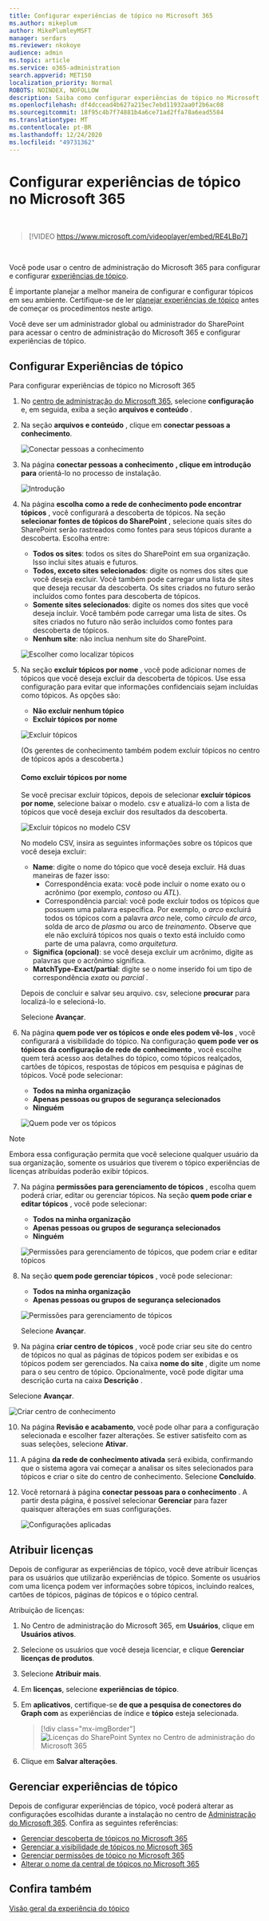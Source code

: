 ```yaml
---
title: Configurar experiências de tópico no Microsoft 365
ms.author: mikeplum
author: MikePlumleyMSFT
manager: serdars
ms.reviewer: nkokoye
audience: admin
ms.topic: article
ms.service: o365-administration
search.appverid: MET150
localization_priority: Normal
ROBOTS: NOINDEX, NOFOLLOW
description: Saiba como configurar experiências de tópico no Microsoft 365
ms.openlocfilehash: df4dccead4b627a215ec7ebd11932aa0f2b6ac08
ms.sourcegitcommit: 18f95c4b7f74881b4a6ce71ad2ffa78a6ead5584
ms.translationtype: MT
ms.contentlocale: pt-BR
ms.lasthandoff: 12/24/2020
ms.locfileid: "49731362"
---
```

# <a name="set-up-topic-experiences-in-microsoft-365"></a>Configurar experiências de tópico no Microsoft 365

</br>

> [!VIDEO https://www.microsoft.com/videoplayer/embed/RE4LBp7]  

</br>

Você pode usar o centro de administração do Microsoft 365 para configurar e configurar [experiências de tópico](topic-experiences-overview.md). 

É importante planejar a melhor maneira de configurar e configurar tópicos em seu ambiente. Certifique-se de ler [planejar experiências de tópico](plan-topic-experiences.md) antes de começar os procedimentos neste artigo.

Você deve ser um administrador global ou administrador do SharePoint para acessar o centro de administração do Microsoft 365 e configurar experiências de tópico.

## <a name="set-up-topic-experiences"></a>Configurar Experiências de tópico

Para configurar experiências de tópico no Microsoft 365

1. No [centro de administração do Microsoft 365](https://admin.microsoft.com), selecione **configuração** e, em seguida, exiba a seção **arquivos e conteúdo** .
2. Na seção **arquivos e conteúdo** , clique em **conectar pessoas a conhecimento**.

    ![Conectar pessoas a conhecimento](../media/admin-org-knowledge-options.png) 

3. Na página **conectar pessoas a conhecimento** **, clique em introdução para** orientá-lo no processo de instalação.

    ![Introdução](../media/k-get-started.png) 

4. Na página **escolha como a rede de conhecimento pode encontrar tópicos** , você configurará a descoberta de tópicos. Na seção **selecionar fontes de tópicos do SharePoint** , selecione quais sites do SharePoint serão rastreados como fontes para seus tópicos durante a descoberta. Escolha entre:
    - **Todos os sites**: todos os sites do SharePoint em sua organização. Isso inclui sites atuais e futuros.
    - **Todos, exceto sites selecionados**: digite os nomes dos sites que você deseja excluir.  Você também pode carregar uma lista de sites que deseja recusar da descoberta. Os sites criados no futuro serão incluídos como fontes para descoberta de tópicos. 
    - **Somente sites selecionados**: digite os nomes dos sites que você deseja incluir. Você também pode carregar uma lista de sites. Os sites criados no futuro não serão incluídos como fontes para descoberta de tópicos.
    - **Nenhum site**: não inclua nenhum site do SharePoint.

    ![Escolher como localizar tópicos](../media/ksetup1.png) 
   
5. Na seção **excluir tópicos por nome** , você pode adicionar nomes de tópicos que você deseja excluir da descoberta de tópicos. Use essa configuração para evitar que informações confidenciais sejam incluídas como tópicos. As opções são:
    - **Não excluir nenhum tópico** 
    - **Excluir tópicos por nome**

    ![Excluir tópicos](../media/topics-excluded-by-name.png) 

    (Os gerentes de conhecimento também podem excluir tópicos no centro de tópicos após a descoberta.)

    #### <a name="how-to-exclude-topics-by-name"></a>Como excluir tópicos por nome    

    Se você precisar excluir tópicos, depois de selecionar **excluir tópicos por nome**, selecione baixar o modelo. csv e atualizá-lo com a lista de tópicos que você deseja excluir dos resultados da descoberta.

    ![Excluir tópicos no modelo CSV](../media/exclude-topics-csv.png) 

    No modelo CSV, insira as seguintes informações sobre os tópicos que você deseja excluir:

    - **Name**: digite o nome do tópico que você deseja excluir. Há duas maneiras de fazer isso:
        - Correspondência exata: você pode incluir o nome exato ou o acrônimo (por exemplo, *contoso* ou *ATL*).
        - Correspondência parcial: você pode excluir todos os tópicos que possuem uma palavra específica.  Por exemplo, o *arco* excluirá todos os tópicos com a palavra *arco* nele, como *círculo de arco*, solda de arco de *plasma* ou arco de *treinamento*. Observe que ele não excluirá tópicos nos quais o texto está incluído como parte de uma palavra, como *arquitetura*.
    - **Significa (opcional)**: se você deseja excluir um acrônimo, digite as palavras que o acrônimo significa.
    - **MatchType-Exact/partial**: digite se o nome inserido foi um tipo de correspondência *exata* ou *parcial* .

    Depois de concluir e salvar seu arquivo. csv, selecione **procurar** para localizá-lo e selecioná-lo.
    
    Selecione **Avançar**.

6. Na página **quem pode ver os tópicos e onde eles podem vê-los** , você configurará a visibilidade do tópico. Na configuração **quem pode ver os tópicos da configuração de rede de conhecimento** , você escolhe quem terá acesso aos detalhes do tópico, como tópicos realçados, cartões de tópicos, respostas de tópicos em pesquisa e páginas de tópicos. Você pode selecionar:
    - **Todos na minha organização**
    - **Apenas pessoas ou grupos de segurança selecionados**
    - **Ninguém**

    ![Quem pode ver os tópicos](../media/ksetup2.png)  

 > [!Note] 
 > Embora essa configuração permita que você selecione qualquer usuário da sua organização, somente os usuários que tiverem o tópico experiências de licenças atribuídas poderão exibir tópicos.

7. Na página **permissões para gerenciamento de tópicos** , escolha quem poderá criar, editar ou gerenciar tópicos. Na seção **quem pode criar e editar tópicos** , você pode selecionar:
    - **Todos na minha organização**
    - **Apenas pessoas ou grupos de segurança selecionados**
    - **Ninguém**

    ![Permissões para gerenciamento de tópicos, que podem criar e editar tópicos](../media/ksetup3.png) 

8. Na seção **quem pode gerenciar tópicos** , você pode selecionar:
    - **Todos na minha organização**
    - **Apenas pessoas ou grupos de segurança selecionados**

    ![Permissões para gerenciamento de tópicos](../media/km-setup-create-edit-topics.png) 

    Selecione **Avançar**.

9. Na página **criar centro de tópicos** , você pode criar seu site do centro de tópicos no qual as páginas de tópicos podem ser exibidas e os tópicos podem ser gerenciados. Na caixa **nome do site** , digite um nome para o seu centro de tópico. Opcionalmente, você pode digitar uma descrição curta na caixa **Descrição** . 

Selecione **Avançar**.

   ![Criar centro de conhecimento](../media/ksetup4.png)  

10. Na página **Revisão e acabamento**, você pode olhar para a configuração selecionada e escolher fazer alterações. Se estiver satisfeito com as suas seleções, selecione **Ativar**.

11. A página **da rede de conhecimento ativada** será exibida, confirmando que o sistema agora vai começar a analisar os sites selecionados para tópicos e criar o site do centro de conhecimento. Selecione **Concluído**.

12. Você retornará à página **conectar pessoas para o conhecimento** . A partir desta página, é possível selecionar **Gerenciar** para fazer quaisquer alterações em suas configurações. 

    ![Configurações aplicadas](../media/ksetup7.png)    

## <a name="assign-licenses"></a>Atribuir licenças

Depois de configurar as experiências de tópico, você deve atribuir licenças para os usuários que utilizarão experiências de tópico. Somente os usuários com uma licença podem ver informações sobre tópicos, incluindo realces, cartões de tópicos, páginas de tópicos e o tópico central. 

Atribuição de licenças:

1. No Centro de administração do Microsoft 365, em **Usuários**, clique em **Usuários ativos**.

2. Selecione os usuários que você deseja licenciar, e clique **Gerenciar licenças de produtos**.

3. Selecione **Atribuir mais**.

4. Em **licenças**, selecione **experiências de tópico**.

5. Em **aplicativos**, certifique-se **de que a pesquisa de conectores do Graph com** as experiências de índice e **tópico** esteja selecionada.

    > [!div class="mx-imgBorder"]
    > ![Licenças do SharePoint Syntex no Centro de administração do Microsoft 365](../media/topic-experiences-licenses.png)

6. Clique em **Salvar alterações**.

## <a name="manage-topic-experiences"></a>Gerenciar experiências de tópico

Depois de configurar experiências de tópico, você poderá alterar as configurações escolhidas durante a instalação no centro de [Administração do Microsoft 365](https://admin.microsoft.com/AdminPortal#/featureexplorer/csi/KnowledgeManagement). Confira as seguintes referências:

- [Gerenciar descoberta de tópicos no Microsoft 365](topic-experiences-discovery.md)
- [Gerenciar a visibilidade de tópicos no Microsoft 365](topic-experiences-knowledge-rules.md)
- [Gerenciar permissões de tópico no Microsoft 365](topic-experiences-user-permissions.md)
- [Alterar o nome da central de tópicos no Microsoft 365](topic-experiences-administration.md)

## <a name="see-also"></a>Confira também

[Visão geral da experiência do tópico](topic-experiences-overview.md)
